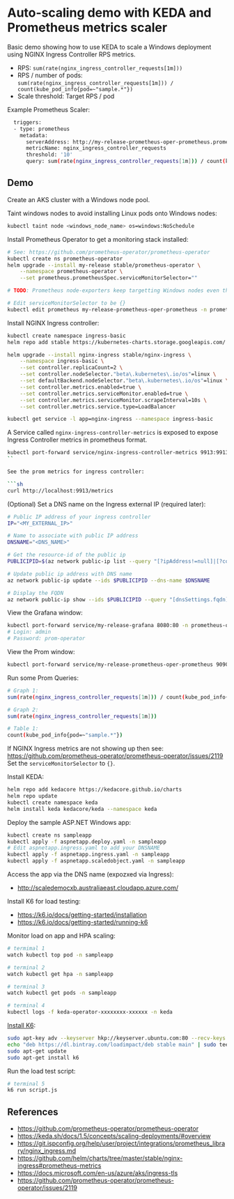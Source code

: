 Auto-scaling demo with KEDA and Prometheus metrics scaler
=========================================================

Basic demo showing how to use KEDA to scale a Windows deployment using NGINX Ingress Controller RPS metrics.

* RPS: `sum(rate(nginx_ingress_controller_requests[1m]))`
* RPS / number of pods: `sum(rate(nginx_ingress_controller_requests[1m])) / count(kube_pod_info{pod=~"sample.*"})`
* Scale threshold: Target RPS / pod

Example Prometheus Scaler:

```sh
  triggers:
  - type: prometheus
    metadata:
      serverAddress: http://my-release-prometheus-oper-prometheus.prometheus-operator.svc.cluster.local:9090
      metricName: nginx_ingress_controller_requests
      threshold: '10'
      query: sum(rate(nginx_ingress_controller_requests[1m])) / count(kube_pod_info{pod=~"sample.*"})
```

## Demo

Create an AKS cluster with a Windows node pool.

Taint windows nodes to avoid installing Linux pods onto Windows nodes:

```sh
kubectl taint node <windows_node_name> os=windows:NoSchedule
```

Install Prometheus Operator to get a monitoring stack installed:

```sh
# See: https://github.com/prometheus-operator/prometheus-operator
kubectl create ns prometheus-operator
helm upgrade --install my-release stable/prometheus-operator \
    --namespace prometheus-operator \
    --set prometheus.prometheusSpec.serviceMonitorSelector=""

# TODO: Prometheus node-exporters keep targetting Windows nodes even though they are tainted - need to fix this.

# Edit serviceMonitorSelector to be {}
kubectl edit prometheus my-release-prometheus-oper-prometheus -n prometheus-operator -o yaml
```

Install NGINX Ingress controller:

```sh
kubectl create namespace ingress-basic
helm repo add stable https://kubernetes-charts.storage.googleapis.com/

helm upgrade --install nginx-ingress stable/nginx-ingress \
    --namespace ingress-basic \
    --set controller.replicaCount=2 \
    --set controller.nodeSelector."beta\.kubernetes\.io/os"=linux \
    --set defaultBackend.nodeSelector."beta\.kubernetes\.io/os"=linux \
    --set controller.metrics.enabled=true \
    --set controller.metrics.serviceMonitor.enabled=true \
    --set controller.metrics.serviceMonitor.scrapeInterval=10s \
    --set controller.metrics.service.type=LoadBalancer

kubectl get service -l app=nginx-ingress --namespace ingress-basic
```

A Service called `nginx-ingress-controller-metrics` is exposed to expose Ingress Controller metrics in prometheus format.

```sh
kubectl port-forward service/nginx-ingress-controller-metrics 9913:9913 -n ingress-basic
``

See the prom metrics for ingress controller:

```sh
curl http://localhost:9913/metrics
```

(Optional) Set a DNS name on the Ingress external IP (required later):

```sh
# Public IP address of your ingress controller
IP="<MY_EXTERNAL_IP>"

# Name to associate with public IP address
DNSNAME="<DNS_NAME>"

# Get the resource-id of the public ip
PUBLICIPID=$(az network public-ip list --query "[?ipAddress!=null]|[?contains(ipAddress, '$IP')].[id]" --output tsv)

# Update public ip address with DNS name
az network public-ip update --ids $PUBLICIPID --dns-name $DNSNAME

# Display the FQDN
az network public-ip show --ids $PUBLICIPID --query "[dnsSettings.fqdn]" --output tsv
```

View the Grafana window:

```sh
kubectl port-forward service/my-release-grafana 8080:80 -n prometheus-operator
# Login: admin
# Password: prom-operator
```

View the Prom window:

```sh
kubectl port-forward service/my-release-prometheus-oper-prometheus 9090:9090 -n prometheus-operator
```

Run some Prom Queries:

```sh
# Graph 1:
sum(rate(nginx_ingress_controller_requests[1m])) / count(kube_pod_info{pod=~"sample.*"})

# Graph 2:
sum(rate(nginx_ingress_controller_requests[1m]))

# Table 1:
count(kube_pod_info{pod=~"sample.*"})
```

If NGINX Ingress metrics are not showing up then see: https://github.com/prometheus-operator/prometheus-operator/issues/2119
Set the `serviceMonitorSelector` to `{}`.

Install KEDA:

```sh
helm repo add kedacore https://kedacore.github.io/charts
helm repo update
kubectl create namespace keda
helm install keda kedacore/keda --namespace keda
```

Deploy the sample ASP.NET Windows app:

```sh
kubectl create ns sampleapp
kubectl apply -f aspnetapp.deploy.yaml -n sampleapp
# Edit aspnetapp.ingress.yaml to add your DNSNAME
kubectl apply -f aspnetapp.ingress.yaml -n sampleapp
kubectl apply -f aspnetapp.scaledobject.yaml -n sampleapp
```

Access the app via the DNS name (expozxed via Ingress):

* http://scaledemocxb.australiaeast.cloudapp.azure.com/

Install K6 for load testing:

* https://k6.io/docs/getting-started/installation
* https://k6.io/docs/getting-started/running-k6

Monitor load on app and HPA scaling:

```sh
# termimal 1
watch kubectl top pod -n sampleapp

# terminal 2
watch kubectl get hpa -n sampleapp

# terminal 3
watch kubectl get pods -n sampleapp

# terminal 4
kubectl logs -f keda-operator-xxxxxxxx-xxxxxx -n keda
```

[Install K6](https://k6.io/docs/getting-started/installation):

```sh
sudo apt-key adv --keyserver hkp://keyserver.ubuntu.com:80 --recv-keys 379CE192D401AB61
echo "deb https://dl.bintray.com/loadimpact/deb stable main" | sudo tee -a /etc/apt/sources.list
sudo apt-get update
sudo apt-get install k6
```

Run the load test script:

```sh
# terminal 5
k6 run script.js
```

## References

* https://github.com/prometheus-operator/prometheus-operator
* https://keda.sh/docs/1.5/concepts/scaling-deployments/#overview
* https://git.ispconfig.org/help/user/project/integrations/prometheus_library/nginx_ingress.md
* https://github.com/helm/charts/tree/master/stable/nginx-ingress#prometheus-metrics
* https://docs.microsoft.com/en-us/azure/aks/ingress-tls
* https://github.com/prometheus-operator/prometheus-operator/issues/2119
